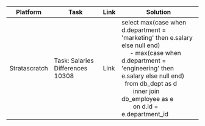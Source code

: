 | Platform      | Task                             | Link | Solution                                                                                                                                                                                                                                                        |
| ------------- | -------------------------------- | ---- | --------------------------------------------------------------------------------------------------------------------------------------------------------------------------------------------------------------------------------------------------------------- |
| Stratascratch | Task: Salaries Differences 10308 | Link | select max(case when d.department = 'marketing' then e.salary else null end)<br>     - max(case when d.department = 'engineering' then e.salary else null end)<br>  from db_dept as d<br>       inner join db_employee as e<br>       on d.id = e.department_id |